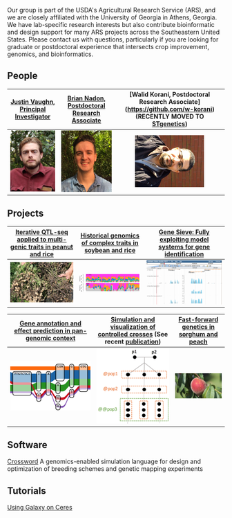 Our group is part of the USDA's Agricultural Research Service (ARS), and we are closely affiliated with the University of Georgia in Athens, Georgia.  We have lab-specific research interests but also contribute bioinformatic and design support for many ARS projects across the Southeastern United States.  Please contact us with questions, particularly if you are looking for graduate or postdoctoral experience that intersects crop improvement, genomics, and bioinformatics.  

## People

| [Justin Vaughn, Principal Investigator](./pages/jnvBio.md) | [Brian Nadon, Postdoctoral Research Associate](https://github.com/w-korani) | [Walid Korani, Postdoctoral Research Associate] (https://github.com/w-korani) (RECENTLY MOVED TO [STgenetics](https://www.stgen.com/)) |
| :---: | :---: | :---: |
| ![alt text](./pics/jnvPic1.png "Justin Vaughn") | ![alt text](./pics/IMG_0896_2.png "Brian Nadon") | ![alt text](./pics/walidPic1.png "Walid Korani") |

## Projects

| [Iterative QTL-seq applied to multi-genic traits in peanut and rice](./pages/iQTL.md) | [Historical genomics of complex traits in soybean and rice](./pages/histGenomics.md) | [Gene Sieve: Fully exploiting model systems for gene identification](./pages/leapFrog.md) |
| :---: | :---: | :---: |
| ![alt text](./pics/iQTLPic1.png "White mold") | ![alt text](./pics/histGenPic1.png "Haplotypes through the ages") | ![alt text](./pics/leapFrogPic1.png "Arabidopsis orthologs") |

| [Gene annotation and effect prediction in pan-genomic context](./pages/panGenomics.md) | [Simulation and visualization of controlled crosses](./pages/simAndVis.md) (See recent [publication](https://www.nature.com/articles/s41598-018-38348-y)) | [Fast-forward genetics in sorghum and peach](./pages/ffGenetics.md) |
| :---: | :---: | :---: |
| ![alt text](./pics/panGenome.png "Pangenome tube") | ![alt text](./pics/simVis1.png "Biparental cross") | ![alt text](./pics/ffGenePic1.png "Peach Sports") |


## Software

[Crossword](https://github.com/USDA-ARS-GBRU/crossword)
A genomics-enabled simulation language for design and optimization of breeding schemes and genetic mapping experiments

## Tutorials

[Using Galaxy on Ceres](./pics/galaxyOnCeres.pdf "Galaxy")

